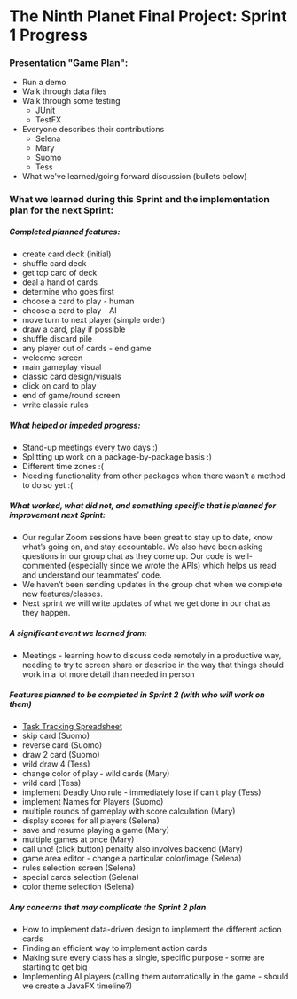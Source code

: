 # The Ninth Planet Final Project: Sprint 1 Progress

### Presentation "Game Plan":
* Run a demo
* Walk through data files
* Walk through some testing
    * JUnit
    * TestFX
* Everyone describes their contributions
    * Selena
    * Mary
    * Suomo
    * Tess
* What we've learned/going forward discussion (bullets below)

### What we learned during this Sprint and the implementation plan for the next Sprint:

##### Completed planned features:
* create card deck (initial)
* shuffle card deck
* get top card of deck
* deal a hand of cards
* determine who goes first
* choose a card to play - human
* choose a card to play - AI
* move turn to next player (simple order)
* draw a card, play if possible
* shuffle discard pile
* any player out of cards - end game
* welcome screen
* main gameplay visual
* classic card design/visuals
* click on card to play
* end of game/round screen
* write classic rules

##### What helped or impeded progress:
* Stand-up meetings every two days :)
* Splitting up work on a package-by-package basis :)
* Different time zones :(  
* Needing functionality from other packages when there wasn’t a method to do so yet :(

##### What worked, what did not, and something specific that is planned for improvement next Sprint:
* Our regular Zoom sessions have been great to stay up to date, know what’s going on, and stay accountable. We also have been asking questions in our group chat as they come up. Our code is well-commented (especially since we wrote the APIs) which helps us read and understand our teammates’ code.
* We haven’t been sending updates in the group chat when we complete new features/classes.
* Next sprint we will write updates of what we get done in our chat as they happen.

##### A significant event we learned from:
* Meetings - learning how to discuss code remotely in a productive way, needing to try to screen share or describe in the way that things should work in a lot more detail than needed in person

##### Features planned to be completed in Sprint 2 (with who will work on them)
* [Task Tracking Spreadsheet](https://docs.google.com/spreadsheets/d/11FaTKxmpqZN-wYOsoiqJvDP3LmAJSurGGHqMblpMS40/edit?usp=sharing)
* skip card (Suomo)
* reverse card (Suomo)
* draw 2 card (Suomo)
* wild draw 4 (Tess)
* change color of play - wild cards (Mary)
* wild card (Tess)
* implement Deadly Uno rule - immediately lose if can't play (Tess)
* implement Names for Players (Suomo)
* multiple rounds of gameplay with score calculation (Mary)
* display scores for all players (Selena)
* save and resume playing a game (Mary)
* multiple games at once (Mary)
* call uno! (click button) penalty also involves backend (Mary)
* game area editor - change a particular color/image (Selena)
* rules selection screen (Selena)
* special cards selection (Selena)
* color theme selection (Selena)

##### Any concerns that may complicate the Sprint 2 plan
* How to implement data-driven design to implement the different action cards
* Finding an efficient way to implement action cards
* Making sure every class has a single, specific purpose - some are starting to get big
* Implementing AI players (calling them automatically in the game - should we create a JavaFX timeline?)